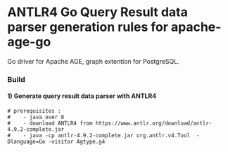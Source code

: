 # ANTLR4 Go Query Result data parser generation rules for apache-age-go

Go driver for Apache AGE, graph extention for PostgreSQL.

### Build

#### 1) Generate query result data parser with ANTLR4

```
# prerequisites :
#    - java over 8
#    - download ANTLR4 from https://www.antlr.org/download/antlr-4.9.2-complete.jar
#    - java -cp antlr-4.9.2-complete.jar org.antlr.v4.Tool  -Dlanguage=Go -visitor Agtype.g4
```
